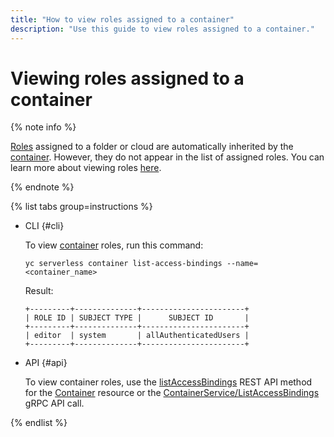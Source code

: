 ```yaml
---
title: "How to view roles assigned to a container"
description: "Use this guide to view roles assigned to a container."
---
```


# Viewing roles assigned to a container

{% note info %}

[Roles](../security/index.md#roles-list) assigned to a folder or cloud are automatically inherited by the [container](../../iam/concepts/access-control/index.md#inheritance). However, they do not appear in the list of assigned roles. You can learn more about viewing roles [here](../../iam/operations/roles/get-assigned-roles.md).

{% endnote %}

{% list tabs group=instructions %}

- CLI {#cli}

   To view [container](../concepts/container.md) roles, run this command:

   ```
   yc serverless container list-access-bindings --name=<container_name>
   ```

   Result:

   ```
   +---------+--------------+-----------------------+
   | ROLE ID | SUBJECT TYPE |      SUBJECT ID       |
   +---------+--------------+-----------------------+
   | editor  | system       | allAuthenticatedUsers |
   +---------+--------------+-----------------------+
   ```

- API {#api}

   To view container roles, use the [listAccessBindings](../containers/api-ref/Container/listAccessBindings.md) REST API method for the [Container](../containers/api-ref/Container/index.md) resource or the [ContainerService/ListAccessBindings](../containers/api-ref/grpc/container_service.md#ListAccessBindings) gRPC API call.

{% endlist %}
